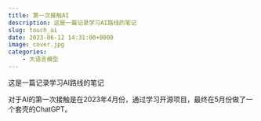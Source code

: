 ```yaml
---
title: 第一次接触AI
description: 这是一篇记录学习AI路线的笔记
slug: touch_ai
date: 2023-06-12 14:31:00+0000
image: cover.jpg
categories:
    - 大语言模型
---
```


这是一篇记录学习AI路线的笔记

对于AI的第一次接触是在2023年4月份，通过学习开源项目，最终在5月份做了一个套壳的ChatGPT。

